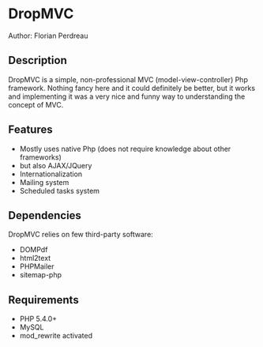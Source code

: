 # DropMVC
Author: Florian Perdreau

## Description
DropMVC is a simple, non-professional MVC (model-view-controller) Php framework. Nothing fancy here and it could definitely be better, but it works and implementing
 it was a very nice and funny way to understanding the concept of MVC. 
 
## Features
- Mostly uses native Php (does not require knowledge about other frameworks)
- but also AJAX/JQuery
- Internationalization
- Mailing system
- Scheduled tasks system

## Dependencies
DropMVC relies on few third-party software:
* DOMPdf
* html2text
* PHPMailer
* sitemap-php

## Requirements
* PHP 5.4.0+
* MySQL
* mod_rewrite activated